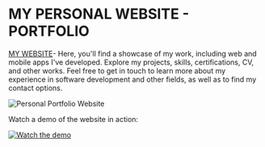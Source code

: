 # MY PERSONAL WEBSITE - PORTFOLIO

[MY WEBSITE]( https://alteakapxhiu.github.io/PersonalWebsite/#!)- Here, you'll find a showcase of my work, including web and mobile apps I've developed. Explore my projects, skills, certifications, CV, and other works. Feel free to get in touch to learn more about my experience in software development and other fields, as well as to find my contact options.


![Personal Portfolio Website](https://i.imghippo.com/files/77peF1722764893.png)

Watch a demo of the website in action:

[![Watch the demo](https://img.youtube.com/vi/RsNB99HGBPY/maxresdefault.jpg)](https://youtu.be/T9_lZm-4Ydc?si=hf_NDYUo5FattsMU)